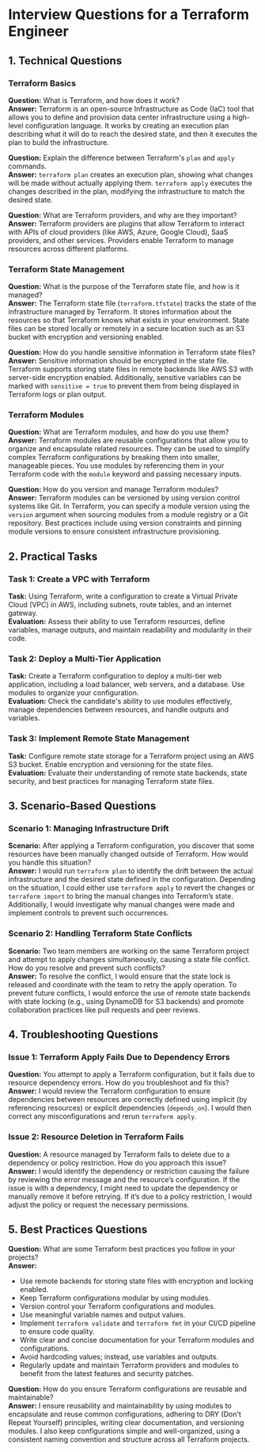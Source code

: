 # Interview Questions for a Terraform Engineer

## 1. Technical Questions

### Terraform Basics

**Question:** What is Terraform, and how does it work?  
**Answer:** Terraform is an open-source Infrastructure as Code (IaC) tool that allows you to define and provision data center infrastructure using a high-level configuration language. It works by creating an execution plan describing what it will do to reach the desired state, and then it executes the plan to build the infrastructure.

**Question:** Explain the difference between Terraform's `plan` and `apply` commands.  
**Answer:** `terraform plan` creates an execution plan, showing what changes will be made without actually applying them. `terraform apply` executes the changes described in the plan, modifying the infrastructure to match the desired state.

**Question:** What are Terraform providers, and why are they important?  
**Answer:** Terraform providers are plugins that allow Terraform to interact with APIs of cloud providers (like AWS, Azure, Google Cloud), SaaS providers, and other services. Providers enable Terraform to manage resources across different platforms.

### Terraform State Management

**Question:** What is the purpose of the Terraform state file, and how is it managed?  
**Answer:** The Terraform state file (`terraform.tfstate`) tracks the state of the infrastructure managed by Terraform. It stores information about the resources so that Terraform knows what exists in your environment. State files can be stored locally or remotely in a secure location such as an S3 bucket with encryption and versioning enabled.

**Question:** How do you handle sensitive information in Terraform state files?  
**Answer:** Sensitive information should be encrypted in the state file. Terraform supports storing state files in remote backends like AWS S3 with server-side encryption enabled. Additionally, sensitive variables can be marked with `sensitive = true` to prevent them from being displayed in Terraform logs or plan output.

### Terraform Modules

**Question:** What are Terraform modules, and how do you use them?  
**Answer:** Terraform modules are reusable configurations that allow you to organize and encapsulate related resources. They can be used to simplify complex Terraform configurations by breaking them into smaller, manageable pieces. You use modules by referencing them in your Terraform code with the `module` keyword and passing necessary inputs.

**Question:** How do you version and manage Terraform modules?  
**Answer:** Terraform modules can be versioned by using version control systems like Git. In Terraform, you can specify a module version using the `version` argument when sourcing modules from a module registry or a Git repository. Best practices include using version constraints and pinning module versions to ensure consistent infrastructure provisioning.

## 2. Practical Tasks

### Task 1: Create a VPC with Terraform

**Task:** Using Terraform, write a configuration to create a Virtual Private Cloud (VPC) in AWS, including subnets, route tables, and an internet gateway.  
**Evaluation:** Assess their ability to use Terraform resources, define variables, manage outputs, and maintain readability and modularity in their code.

### Task 2: Deploy a Multi-Tier Application

**Task:** Create a Terraform configuration to deploy a multi-tier web application, including a load balancer, web servers, and a database. Use modules to organize your configuration.  
**Evaluation:** Check the candidate's ability to use modules effectively, manage dependencies between resources, and handle outputs and variables.

### Task 3: Implement Remote State Management

**Task:** Configure remote state storage for a Terraform project using an AWS S3 bucket. Enable encryption and versioning for the state files.  
**Evaluation:** Evaluate their understanding of remote state backends, state security, and best practices for managing Terraform state files.

## 3. Scenario-Based Questions

### Scenario 1: Managing Infrastructure Drift

**Scenario:** After applying a Terraform configuration, you discover that some resources have been manually changed outside of Terraform. How would you handle this situation?  
**Answer:** I would run `terraform plan` to identify the drift between the actual infrastructure and the desired state defined in the configuration. Depending on the situation, I could either use `terraform apply` to revert the changes or `terraform import` to bring the manual changes into Terraform’s state. Additionally, I would investigate why manual changes were made and implement controls to prevent such occurrences.

### Scenario 2: Handling Terraform State Conflicts

**Scenario:** Two team members are working on the same Terraform project and attempt to apply changes simultaneously, causing a state file conflict. How do you resolve and prevent such conflicts?  
**Answer:** To resolve the conflict, I would ensure that the state lock is released and coordinate with the team to retry the apply operation. To prevent future conflicts, I would enforce the use of remote state backends with state locking (e.g., using DynamoDB for S3 backends) and promote collaboration practices like pull requests and peer reviews.

## 4. Troubleshooting Questions

### Issue 1: Terraform Apply Fails Due to Dependency Errors

**Question:** You attempt to apply a Terraform configuration, but it fails due to resource dependency errors. How do you troubleshoot and fix this?  
**Answer:** I would review the Terraform configuration to ensure dependencies between resources are correctly defined using implicit (by referencing resources) or explicit dependencies (`depends_on`). I would then correct any misconfigurations and rerun `terraform apply`.

### Issue 2: Resource Deletion in Terraform Fails

**Question:** A resource managed by Terraform fails to delete due to a dependency or policy restriction. How do you approach this issue?  
**Answer:** I would identify the dependency or restriction causing the failure by reviewing the error message and the resource’s configuration. If the issue is with a dependency, I might need to update the dependency or manually remove it before retrying. If it’s due to a policy restriction, I would adjust the policy or request the necessary permissions.

## 5. Best Practices Questions

**Question:** What are some Terraform best practices you follow in your projects?  
**Answer:** 
- Use remote backends for storing state files with encryption and locking enabled.
- Keep Terraform configurations modular by using modules.
- Version control your Terraform configurations and modules.
- Use meaningful variable names and output values.
- Implement `terraform validate` and `terraform fmt` in your CI/CD pipeline to ensure code quality.
- Write clear and concise documentation for your Terraform modules and configurations.
- Avoid hardcoding values; instead, use variables and outputs.
- Regularly update and maintain Terraform providers and modules to benefit from the latest features and security patches.

**Question:** How do you ensure Terraform configurations are reusable and maintainable?  
**Answer:** I ensure reusability and maintainability by using modules to encapsulate and reuse common configurations, adhering to DRY (Don't Repeat Yourself) principles, writing clear documentation, and versioning modules. I also keep configurations simple and well-organized, using a consistent naming convention and structure across all Terraform projects.
